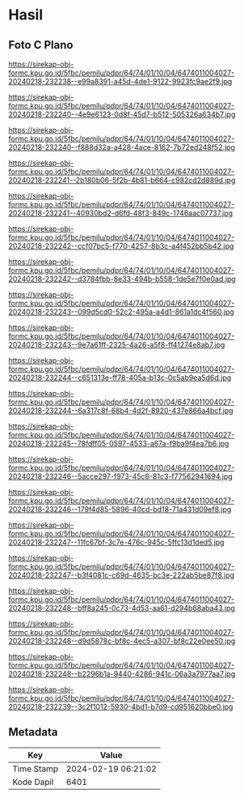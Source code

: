 # Hasil

## Foto C Plano

https://sirekap-obj-formc.kpu.go.id/5fbc/pemilu/pdpr/64/74/01/10/04/6474011004027-20240218-232238--e99a8391-a45d-4de1-9122-9923fc9ae2f9.jpg

https://sirekap-obj-formc.kpu.go.id/5fbc/pemilu/pdpr/64/74/01/10/04/6474011004027-20240218-232240--4e9e6123-0d8f-45d7-b512-505326a634b7.jpg

https://sirekap-obj-formc.kpu.go.id/5fbc/pemilu/pdpr/64/74/01/10/04/6474011004027-20240218-232240--f888d32a-a428-4ace-8162-7b72ed248f52.jpg

https://sirekap-obj-formc.kpu.go.id/5fbc/pemilu/pdpr/64/74/01/10/04/6474011004027-20240218-232241--2b180b06-5f2b-4b81-b664-c982cd2d889d.jpg

https://sirekap-obj-formc.kpu.go.id/5fbc/pemilu/pdpr/64/74/01/10/04/6474011004027-20240218-232241--40930bd2-d6fd-48f3-849c-1746aac07737.jpg

https://sirekap-obj-formc.kpu.go.id/5fbc/pemilu/pdpr/64/74/01/10/04/6474011004027-20240218-232242--ccf07bc5-f770-4257-8b3c-a4f452bb5b42.jpg

https://sirekap-obj-formc.kpu.go.id/5fbc/pemilu/pdpr/64/74/01/10/04/6474011004027-20240218-232242--d3784fbb-8e33-494b-b558-1de5e7f0e0ad.jpg

https://sirekap-obj-formc.kpu.go.id/5fbc/pemilu/pdpr/64/74/01/10/04/6474011004027-20240218-232243--099d5cd0-52c2-495a-a4d1-861a1dc4f560.jpg

https://sirekap-obj-formc.kpu.go.id/5fbc/pemilu/pdpr/64/74/01/10/04/6474011004027-20240218-232243--9e7a61ff-2325-4a26-a5f8-ff41274e8ab7.jpg

https://sirekap-obj-formc.kpu.go.id/5fbc/pemilu/pdpr/64/74/01/10/04/6474011004027-20240218-232244--c651313e-ff78-405a-b13c-0c5ab9ea5d6d.jpg

https://sirekap-obj-formc.kpu.go.id/5fbc/pemilu/pdpr/64/74/01/10/04/6474011004027-20240218-232244--6a317c8f-68b4-4d2f-8920-437e866a4bcf.jpg

https://sirekap-obj-formc.kpu.go.id/5fbc/pemilu/pdpr/64/74/01/10/04/6474011004027-20240218-232245--78fdff05-0597-4533-a67a-f9ba9f4ea7b6.jpg

https://sirekap-obj-formc.kpu.go.id/5fbc/pemilu/pdpr/64/74/01/10/04/6474011004027-20240218-232246--5acce297-f973-45c6-81c3-f77562941694.jpg

https://sirekap-obj-formc.kpu.go.id/5fbc/pemilu/pdpr/64/74/01/10/04/6474011004027-20240218-232246--179f4d85-5896-40cd-bd18-71a431d09ef8.jpg

https://sirekap-obj-formc.kpu.go.id/5fbc/pemilu/pdpr/64/74/01/10/04/6474011004027-20240218-232247--11fc67bf-3c7e-476c-945c-5ffc13d1ded5.jpg

https://sirekap-obj-formc.kpu.go.id/5fbc/pemilu/pdpr/64/74/01/10/04/6474011004027-20240218-232247--b3f4081c-c69d-4635-bc3e-222ab5be87f8.jpg

https://sirekap-obj-formc.kpu.go.id/5fbc/pemilu/pdpr/64/74/01/10/04/6474011004027-20240218-232248--bff8a245-0c73-4d53-aa61-d294b68aba43.jpg

https://sirekap-obj-formc.kpu.go.id/5fbc/pemilu/pdpr/64/74/01/10/04/6474011004027-20240218-232248--d9d5878c-bf8c-4ec5-a307-bf8c22e0ee50.jpg

https://sirekap-obj-formc.kpu.go.id/5fbc/pemilu/pdpr/64/74/01/10/04/6474011004027-20240218-232248--b2296b1a-9440-4286-941c-06a3a7977aa7.jpg

https://sirekap-obj-formc.kpu.go.id/5fbc/pemilu/pdpr/64/74/01/10/04/6474011004027-20240218-232239--3c2f1012-5930-4bd1-b7d9-cd951620bbe0.jpg


## Metadata

| Key        | Value               |
| ---------- | ------------------- |
| Time Stamp | 2024-02-19 06:21:02 |
| Kode Dapil | 6401                |



